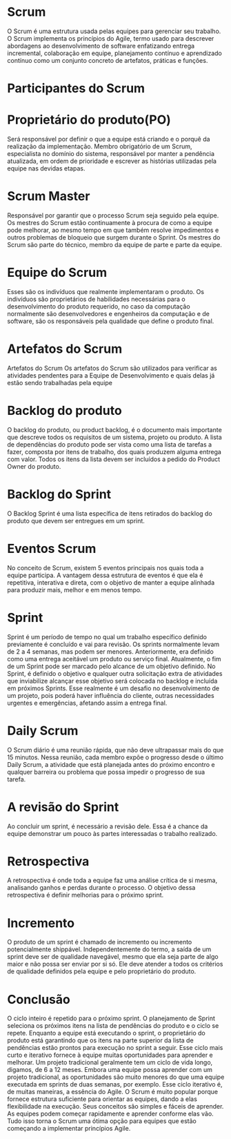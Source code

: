 # Scrum
O Scrum é uma estrutura usada pelas equipes para gerenciar seu trabalho. O Scrum implementa os princípios do Agile,  termo usado para descrever abordagens ao desenvolvimento de software enfatizando entrega incremental, colaboração em equipe, planejamento contínuo e aprendizado contínuo como um conjunto concreto de artefatos, práticas e funções.


# Participantes do Scrum

# Proprietário do produto(PO)

Será responsável por definir o que a equipe está criando e o porquê da realização da implementação. Membro obrigatório de um Scrum, especialista no domínio do sistema, responsável por manter a pendência atualizada, em ordem de prioridade e escrever as histórias utilizadas pela equipe nas devidas etapas.

# Scrum Master

Responsável por garantir que o processo Scrum seja seguido pela equipe. Os mestres do Scrum estão continuamente à procura de como a equipe pode melhorar, ao mesmo tempo em que também resolve impedimentos e outros problemas de bloqueio que surgem durante o Sprint. Os mestres do Scrum são parte do técnico, membro da equipe de parte e parte da equipe.

# Equipe do Scrum

Esses são os indivíduos que realmente implementaram o produto. Os indivíduos são proprietários de habilidades necessárias para o desenvolvimento do produto requerido, no caso da computação normalmente são desenvolvedores e engenheiros da computação e de software, são os responsáveis pela qualidade que define o produto final.

# Artefatos do Scrum

Artefatos do Scrum Os artefatos do Scrum são utilizados para verificar as atividades pendentes para a Equipe de Desenvolvimento e quais delas já estão sendo trabalhadas pela equipe

 
 
# Backlog do produto

O backlog do produto, ou product backlog, é o documento mais importante que descreve todos os requisitos de um sistema, projeto ou produto. A lista de dependências do produto pode ser vista como uma lista de tarefas a fazer, composta por itens de trabalho, dos quais produzem alguma entrega com valor. Todos os itens da lista devem ser incluídos a pedido do Product Owner do produto.

	
# Backlog do Sprint

O Backlog Sprint é uma lista específica de itens retirados do backlog do produto que devem ser entregues em um sprint.


# Eventos Scrum
No conceito de Scrum, existem 5 eventos principais nos quais toda a equipe participa. A vantagem dessa estrutura de eventos é que ela é repetitiva, interativa e direta, com o objetivo de manter a equipe alinhada para produzir mais, melhor e em menos tempo.

# Sprint
Sprint é um período de tempo no qual um trabalho específico definido previamente é concluído e vai para revisão. Os sprints normalmente levam de 2 a 4 semanas, mas podem ser menores. Anteriormente, era definido como uma entrega aceitável um produto ou serviço final. Atualmente, o fim de um Sprint pode ser marcado pelo alcance de um objetivo definido. No Sprint, é definido o objetivo e qualquer outra solicitação extra de atividades que inviabilize alcançar esse objetivo será colocada no backlog e incluída em próximos Sprints. Esse realmente é um desafio no desenvolvimento de um projeto, pois poderá haver influência do cliente, outras necessidades urgentes e emergências, afetando assim a entrega final.

 
 # Daily Scrum
O Scrum diário é uma reunião rápida, que não deve ultrapassar mais do que 15 minutos. Nessa reunião, cada membro expõe o progresso desde o último Daily Scrum, a atividade que está planejada antes do próximo encontro e qualquer barreira ou problema que possa impedir o progresso de sua tarefa.


# A revisão do Sprint
Ao concluir um sprint, é necessário a revisão dele. Essa é a chance da equipe demonstrar um pouco às partes interessadas o trabalho realizado.


# Retrospectiva
A retrospectiva é onde toda a equipe faz uma análise crítica de si mesma, analisando ganhos e perdas durante o processo. O objetivo dessa retrospectiva é definir melhorias para o próximo sprint.


# Incremento
O produto de um sprint é chamado de incremento ou incremento potencialmente shippável. Independentemente do termo, a saída de um sprint deve ser de qualidade navegável, mesmo que ela seja parte de algo maior e não possa ser enviar por si só. Ele deve atender a todos os critérios de qualidade definidos pela equipe e pelo proprietário do produto.


# Conclusão
O ciclo inteiro é repetido para o próximo sprint. O planejamento de Sprint seleciona os próximos itens na lista de pendências do produto e o ciclo se repete. Enquanto a equipe está executando o sprint, o proprietário do produto está garantindo que os itens na parte superior da lista de pendências estão prontos para execução no sprint a seguir.
Esse ciclo mais curto e iterativo fornece à equipe muitas oportunidades para aprender e melhorar. Um projeto tradicional geralmente tem um ciclo de vida longo, digamos, de 6 a 12 meses. Embora uma equipe possa aprender com um projeto tradicional, as oportunidades são muito menores do que uma equipe executada em sprints de duas semanas, por exemplo.
Esse ciclo iterativo é, de muitas maneiras, a essência do Agile.
O Scrum é muito popular porque fornece estrutura suficiente para orientar as equipes, dando a elas flexibilidade na execução. Seus conceitos são simples e fáceis de aprender. As equipes podem começar rapidamente e aprender conforme elas vão. Tudo isso torna o Scrum uma ótima opção para equipes que estão começando a implementar princípios Agile.


